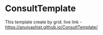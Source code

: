 # ConsultTemplate
This template create by grid. 
live link -https://anujvashist.github.io/ConsultTemplate/
